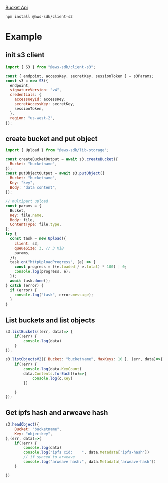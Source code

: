 

[Bucket Api](https://docs.4everland.org/storage/bucket/bucket-api-s3-compatible/coding-examples/example-for-javascript)

```bash
npm install @aws-sdk/client-s3
```

# Example

## init s3 client

```javascript
import { S3 } from "@aws-sdk/client-s3";

const { endpoint, accessKey, secretKey, sessionToken } = s3Params;
const s3 = new S3({
  endpoint,
  signatureVersion: "v4",
  credentials: {
    accessKeyId: accessKey,
    secretAccessKey: secretKey,
    sessionToken,
  },
  region: "us-west-2",
});
```

##  create bucket and put object

```javascript
import { Upload } from "@aws-sdk/lib-storage";

const createBucketOutput = await s3.createBucket({
  Bucket: "bucketname",
});
const putObjectOutput = await s3.putObject({
  Bucket: "bucketname",
  Key: "key",
  Body: "data content",
});

// multipart upload
const params = {
  Bucket,
  Key: file.name,
  Body: file,
  ContentType: file.type,
};
try {
  const task = new Upload({
    client: s3,
    queueSize: 3, // 3 MiB
    params,
  });
  task.on("httpUploadProgress", (e) => {
    const progress = ((e.loaded / e.total) * 100) | 0;
    console.log(progress, e);
  });
  await task.done();
} catch (error) {
  if (error) {
    console.log("task", error.message);
  }
}
```

## List buckets and list objects

```javascript
s3.listBuckets((err, data)=> {
    if(!err) {
        console.log(data)
    }
});

s3.listObjectsV2({ Bucket: "bucketname", MaxKeys: 10 }, (err, data)=>{
    if(!err) {
        console.log(data.KeyCount)
        data.Contents.forEach((o)=>{
            console.log(o.Key)
        })
        
    }
});
```

## Get ipfs hash and arweave hash

```javascript
s3.headObject({
    Bucket: "bucketname",
    Key: "objectkey",
},(err, data)=>{
    if(!err) {
        console.log(data)
        console.log("ipfs cid:    ", data.Metadata['ipfs-hash'])
        // if synced to arweave
        console.log("arweave hash:", data.Metadata['arweave-hash']) 
    }

})
```




